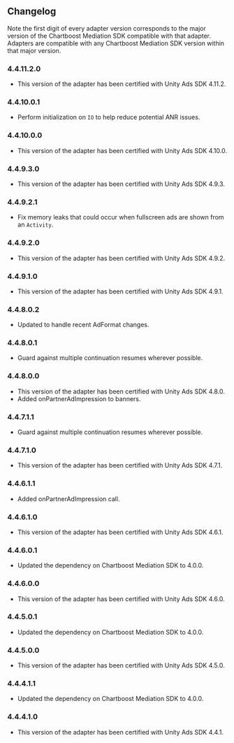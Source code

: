 ## Changelog

Note the first digit of every adapter version corresponds to the major version of the Chartboost Mediation SDK compatible with that adapter. 
Adapters are compatible with any Chartboost Mediation SDK version within that major version.

### 4.4.11.2.0
- This version of the adapter has been certified with Unity Ads SDK 4.11.2.

### 4.4.10.0.1
- Perform initialization on `IO` to help reduce potential ANR issues.

### 4.4.10.0.0
- This version of the adapter has been certified with Unity Ads SDK 4.10.0.

### 4.4.9.3.0
- This version of the adapter has been certified with Unity Ads SDK 4.9.3.

### 4.4.9.2.1
- Fix memory leaks that could occur when fullscreen ads are shown from an `Activity`.

### 4.4.9.2.0
- This version of the adapter has been certified with Unity Ads SDK 4.9.2.

### 4.4.9.1.0
- This version of the adapter has been certified with Unity Ads SDK 4.9.1.

### 4.4.8.0.2
- Updated to handle recent AdFormat changes.

### 4.4.8.0.1
- Guard against multiple continuation resumes wherever possible.

### 4.4.8.0.0
- This version of the adapter has been certified with Unity Ads SDK 4.8.0.
- Added onPartnerAdImpression to banners.

### 4.4.7.1.1
- Guard against multiple continuation resumes wherever possible.

### 4.4.7.1.0
- This version of the adapter has been certified with Unity Ads SDK 4.7.1. 

### 4.4.6.1.1
- Added onPartnerAdImpression call.

### 4.4.6.1.0
- This version of the adapter has been certified with Unity Ads SDK 4.6.1.

### 4.4.6.0.1
- Updated the dependency on Chartboost Mediation SDK to 4.0.0.

### 4.4.6.0.0
- This version of the adapter has been certified with Unity Ads SDK 4.6.0.

### 4.4.5.0.1
- Updated the dependency on Chartboost Mediation SDK to 4.0.0.

### 4.4.5.0.0
- This version of the adapter has been certified with Unity Ads SDK 4.5.0.

### 4.4.4.1.1
- Updated the dependency on Chartboost Mediation SDK to 4.0.0.

### 4.4.4.1.0
- This version of the adapter has been certified with Unity Ads SDK 4.4.1.
